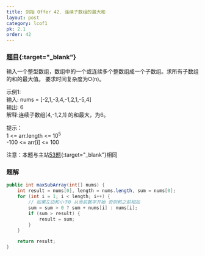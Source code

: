 ```yaml
---
title: 剑指 Offer 42. 连续子数组的最大和
layout: post
category: lcof1
pk: 2.1
order: 42
---
```


### [题目](https://leetcode-cn.com/problems/lian-xu-zi-shu-zu-de-zui-da-he-lcof/){:target="_blank"}

输入一个整型数组，数组中的一个或连续多个整数组成一个子数组。求所有子数组的和的最大值。
要求时间复杂度为O(n)。

示例1:  
输入: nums = [-2,1,-3,4,-1,2,1,-5,4]  
输出: 6  
解释:连续子数组[4,-1,2,1] 的和最大，为6。

提示：  
1 <= arr.length <= 10<sup>5</sup>  
-100 <= arr[i] <= 100

注意：本题与主站[53题](https://leetcode-cn.com/problems/maximum-subarray/){:target="_blank"}相同

### 题解

```java
public int maxSubArray(int[] nums) {
    int result = nums[0], length = nums.length, sum = nums[0];
    for (int i = 1; i < length; i++) {
        // 如果左边和小于0 从当前数字开始 否则和之前相加
        sum = sum > 0 ? sum + nums[i] : nums[i];
        if (sum > result) {
            result = sum;
        }
    }

    return result;
}
```